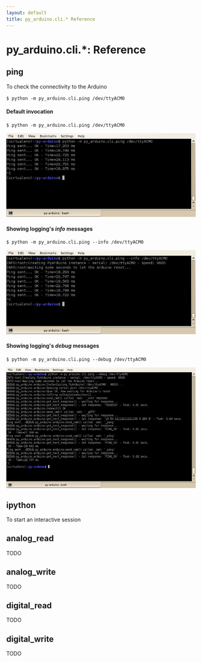 ```yaml
---
layout: default
title: py_arduino.cli.* Reference
---
```


# py_arduino.cli.*: Reference

## ping

To check the connectivity to the Arduino

    $ python -m py_arduino.cli.ping /dev/ttyACM0

#### Default invocation

    $ python -m py_arduino.cli.ping /dev/ttyACM0

![Ping](ping.jpg) 

#### Showing logging's _info_ messages

    $ python -m py_arduino.cli.ping --info /dev/ttyACM0

![Ping --info](ping-info.jpg) 

#### Showing logging's _debug_ messages

    $ python -m py_arduino.cli.ping --debug /dev/ttyACM0

![Ping --debug](ping-debug.jpg) 

## ipython

To start an interactive session

## analog_read

TODO

## analog_write

TODO

## digital_read

TODO

## digital_write

TODO
